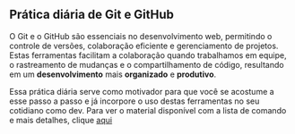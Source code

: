 ## Prática diária de Git e GitHub

O Git e o GitHub são essenciais no desenvolvimento web, permitindo o controle de versões, colaboração eficiente e gerenciamento de projetos. Estas ferramentas facilitam a colaboração quando trabalhamos em equipe, o rastreamento de mudanças e o compartilhamento de código, resultando em um **desenvolvimento** mais **organizado** e **produtivo**.

Essa prática diária serve como motivador para que você se acostume a esse passo a passo e já incorpore o uso destas ferramentas no seu cotidiano como dev.
Para ver o material disponível com a lista de comando e mais detalhes, clique [aqui](https://www.notion.so/labenu/Pr-tica-di-ria-de-Git-e-GitHub-f1086feffdeb42f68aa3b3782e93e5c6)
